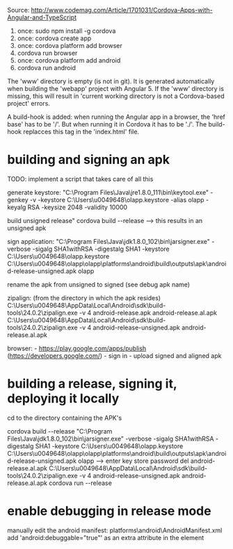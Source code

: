 Source: http://www.codemag.com/Article/1701031/Cordova-Apps-with-Angular-and-TypeScript

1. once: sudo npm install -g cordova
2. once: cordova create app
3. once: cordova platform add browser
4. cordova run browser
5. once: cordova platform add android
6. cordova run android

The 'www' directory is empty (is not in git).
It is generated automatically when building the 'webapp' project
with Angular 5.
If the 'www' directory is missing, this will result in 'current working directory is not a Cordova-based project' errors.

A build-hook is added: when running the Angular app in a browser, the 'href base' has to be '/'. But when running it in Cordova it has to be './'. The build-hook replacces this tag in the 'index.html' file.

building and signing an apk
===========================
TODO: implement a script that takes care of all this

generate keystore:
    "C:\Program Files\Java\jre1.8.0_111\bin\keytool.exe" -genkey -v -keystore C:\Users\u0049648\olapp.keystore -alias olapp -keyalg RSA -keysize 2048 -validity 10000

build unsigned release"
    cordova build --release
    --> this results in an unsigned apk

sign application:
    "C:\Program Files\Java\jdk1.8.0_102\bin\jarsigner.exe" -verbose -sigalg SHA1withRSA -digestalg SHA1 -keystore C:\Users\u0049648\olapp.keystore C:\Users\u0049648\olapp\olapp\platforms\android\build\outputs\apk\android-release-unsigned.apk olapp

rename the apk from unsigned to signed (see debug apk name)

zipalign: (from the directory in which the apk resides)
    C:\Users\u0049648\AppData\Local\Android\sdk\build-tools\24.0.2\zipalign.exe -v 4 android-release.apk android-release.al.apk
    C:\Users\u0049648\AppData\Local\Android\sdk\build-tools\24.0.2\zipalign.exe -v 4 android-release-unsigned.apk android-release.al.apk
    
browser:
    - https://play.google.com/apps/publish (https://developers.google.com/)
    - sign in
    - upload signed and aligned apk




building a release, signing it, deploying it locally
====================================================
cd to the directory containing the APK's 

cordova build --release
"C:\Program Files\Java\jdk1.8.0_102\bin\jarsigner.exe" -verbose -sigalg SHA1withRSA -digestalg SHA1 -keystore C:\Users\u0049648\olapp.keystore C:\Users\u0049648\olapp\olapp\platforms\android\build\outputs\apk\android-release-unsigned.apk olapp
--> enter key store password
del android-release.al.apk
C:\Users\u0049648\AppData\Local\Android\sdk\build-tools\24.0.2\zipalign.exe -v 4 android-release-unsigned.apk android-release.al.apk
cordova run --release


enable debugging in release mode
================================
manually edit the android manifest: platforms\android\AndroidManifest.xml
   add 'android:debuggable="true"' as an extra attribute in the <application> element